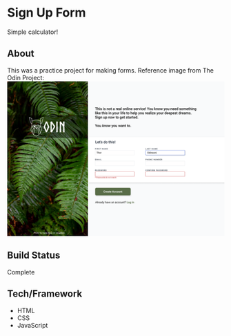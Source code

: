 # Sign Up Form
Simple calculator! 
## About
This was a practice project for making forms.  Reference image from The Odin Project:
![Reference image to copy from The Odin Project.](assets/odin-sign-up-form.png)

## Build Status
Complete
## Tech/Framework
- HTML
- CSS
- JavaScript